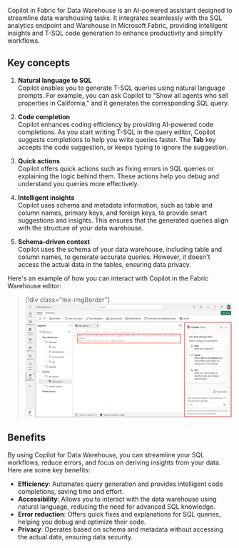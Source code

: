 Copilot in Fabric for Data Warehouse is an AI-powered assistant designed to streamline data warehousing tasks. It integrates seamlessly with the SQL analytics endpoint and Warehouse in Microsoft Fabric, providing intelligent insights and T-SQL code generation to enhance productivity and simplify workflows.

## Key concepts

1. **Natural language to SQL**  
   Copilot enables you to generate T-SQL queries using natural language prompts. For example, you can ask Copilot to "Show all agents who sell properties in California," and it generates the corresponding SQL query.

2. **Code completion**  
   Copilot enhances coding efficiency by providing AI-powered code completions. As you start writing T-SQL in the query editor, Copilot suggests completions to help you write queries faster. The **Tab** key accepts the code suggestion, or keeps typing to ignore the suggestion.

3. **Quick actions**  
   Copilot offers quick actions such as fixing errors in SQL queries or explaining the logic behind them. These actions help you debug and understand you queries more effectively.

4. **Intelligent insights**  
   Copilot uses schema and metadata information, such as table and column names, primary keys, and foreign keys, to provide smart suggestions and insights. This ensures that the generated queries align with the structure of your data warehouse.

5. **Schema-driven context**  
   Copilot uses the schema of your data warehouse, including table and column names, to generate accurate queries. However, it doesn't access the actual data in the tables, ensuring data privacy.

Here's an example of how you can interact with Copilot in the Fabric Warehouse editor:

> [!div class="mx-imgBorder"]
> [![Screenshot of copilot in a Fabric Warehouse editor.](../media/copilot-datawarehouse.png)](../media/copilot-datawarehouse.png#lightbox)

## Benefits

By using Copilot for Data Warehouse, you can streamline your SQL workflows, reduce errors, and focus on deriving insights from your data. Here are some key benefits:

- **Efficiency**: Automates query generation and provides intelligent code completions, saving time and effort.  
- **Accessibility**: Allows you to interact with the data warehouse using natural language, reducing the need for advanced SQL knowledge.  
- **Error reduction**: Offers quick fixes and explanations for SQL queries, helping you debug and optimize their code.  
- **Privacy**: Operates based on schema and metadata without accessing the actual data, ensuring data security.  
